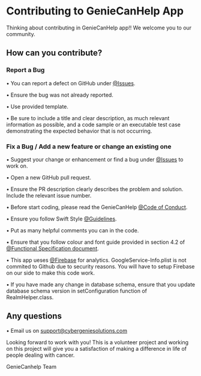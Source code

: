 # Contributing to GenieCanHelp App
Thinking about contributing in GenieCanHelp app!! We welcome you to our community.

## How can you contribute?
### Report a Bug
•	You can report a defect on GitHub under [@Issues](https://github.com/CyberGenieSolutions/GenieCancerHelpIOSApp/issues/).

•	Ensure the bug was not already reported.

•	Use provided template.

•	Be sure to include a title and clear description, as much relevant information as possible, and a code sample or an    executable test case demonstrating the expected behavior that is not occurring.

### Fix a Bug / Add a new feature or change an existing one
•	Suggest your change or enhancement  or find a bug under [@Issues](https://github.com/CyberGenieSolutions/GenieCancerHelpIOSApp/issues/) to work on. 

•	Open a new GitHub pull request.

•	Ensure the PR description clearly describes the problem and solution. Include the relevant issue number.

•	Before start coding, please read the GenieCanHelp [@Code of Conduct](https://github.com/CyberGenieSolutions/GenieCancerHelpIOSApp/blob/master/CODE_OF_CONDUCT.md/).

•	Ensure you follow Swift Style [@Guidelines](https://google.github.io/swift/).

•	Put as many helpful comments you can in the code.

•	Ensure that you follow colour and font guide provided in section 4.2 of [@Functional Specification document](https://github.com/CyberGenieSolutions/GenieCancerHelpIOSApp/tree/master/docs/). 

•	This app ueses [@Firebase](https://firebase.google.com/docs/storage/ios/start/) for analytics. GoogleService-Info.plist is not commited to Github due to security reasons. You will have to setup Firebase on our side to make this code work.

•	If you have made any change in database schema, ensure that you update database schema version in setConfiguration function of RealmHelper.class.
 
    
## Any questions
•	Email us on support@cybergeniesolutions.com

Looking forward to work with you! This is a volunteer project and working on this project will give you a satisfaction of making a difference in life of people dealing with cancer.

GenieCanhelp Team
